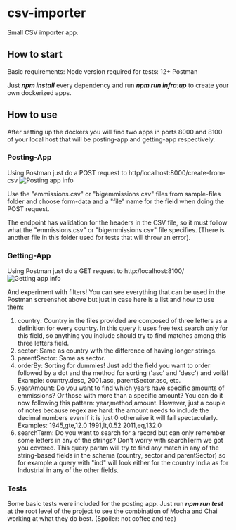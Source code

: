 # csv-importer
Small CSV importer app.


## How to start
Basic requirements:
Node version required for tests: 12+
Postman

Just ***npm install*** every dependency and run ***npm run infra:up*** to create your own dockerized apps.

## How to use
After setting up the dockers you will find two apps in ports 8000 and 8100 of your local host that will be posting-app and getting-app respectively.

### Posting-App
Using Postman just do a POST request to http/localhost:8000/create-from-csv
 ![Posting app info](https://github.com/rubander/csv-importer/blob/02e09f7343e0c30f30b5dbbe3f55f3271266b2b2/assets/images/posting-app-upload-example.PNG)

Use the "emmissions.csv" or "bigemmissions.csv" files from sample-files folder and choose form-data and a "file" name for the field when doing the POST request.

The endpoint has validation for the headers in the CSV file, so it must follow what the "emmissions.csv" or "bigemmissions.csv" file specifies. (There is another file in this folder used for tests that will throw an error).


### Getting-App
Using Postman just do a GET request to http:/localhost:8100/
 ![Getting app info](https://github.com/rubander/csv-importer/blob/ff9b91d12ed8f848dc67187118b305d6ead0069c/assets/images/getting-app-query-example.PNG)

And experiment with filters! You can see everything that can be used in the Postman screenshot above but just in case here is a list and how to use them:

1. country: Country in the files provided are composed of three letters as a definition for every country. In this query it uses free text search only for this field, so anything you include should try to find matches among this three letters field.
2. sector: Same as country with the difference of having longer strings.
3. parentSector: Same as sector.
4. orderBy: Sorting for dummies! Just add the field you want to order followed by a dot and the method for sorting ('asc' and 'desc') and voilà! Example: country.desc, 2001.asc, parentSector.asc, etc.
5. yearAmount: Do you want to find which years have specific amounts of emmissions? Or those with more than a specific amount? You can do it now following this pattern: year,method,amount. However, just a couple of notes because regex are hard: the amount needs to include the decimal numbers even if it is just 0 otherwise it will fail spectacularly. Examples: 1945,gte,12.0  1991,lt,0.52 2011,eq,132.0
6. searchTerm: Do you want to search for a record but can only remember some letters in any of the strings? Don't worry with searchTerm we got you covered. This query param will try to find any match in any of the string-based fields in the schema (country, sector and parentSector) so for example a query with "ind" will look either for the country India as for Industrial in any of the other fields.


### Tests
Some basic tests were included for the posting app. Just run ***npm run test*** at the root level of the project to see the combination of Mocha and Chai working at what they do best. (Spoiler: not coffee and tea)